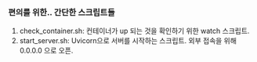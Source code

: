 ### 편의를 위한.. 간단한 스크립트들

1. check_container.sh: 컨테이너가 up 되는 것을 확인하기 위한 watch 스크립트.
2. start_server.sh: Uvicorn으로 서버를 시작하는 스크립트. 외부 접속을 위해 0.0.0.0 으로 오픈.